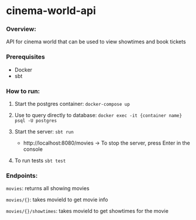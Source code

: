 # cinema-world-api

### Overview:
API for cinema world that can be used to view showtimes and book tickets 

### Prerequisites
- Docker
- sbt

### How to run:
1. Start the postgres container: `docker-compose up`  

2. Use to query directly to database: `docker exec -it {container name} psql -U postgres` 


3. Start the server: `sbt run`
    -  http://localhost:8080/movies -> To stop the server, press Enter in the console


4. To run tests `sbt test` 



### Endpoints:
`movies`: returns all showing movies


`movies/{}`: takes movieId to get movie info


`movies/{}/showtimes`: takes movieId to get showtimes for the movie
